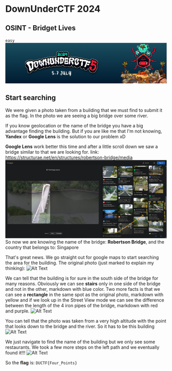 # DownUnderCTF 2024 
## OSINT - Bridget Lives 
`easy`
![Alt Text](img/DownUnderCTF_Pic.png)
## Start searching

We were given a photo taken from a building that we must find to submit it as the flag.
In the photo we are seeing a big bridge over some river.

If you know geolocation or the name of the bridge you have a big advantage finding the building.
But if you are like me that I'm not knowing, **Yandex** or **Google Lens** is the solution to our problem xD

**Google Lens** work better this time and after a little scroll down we saw a bridge similar to that we are looking for.
link: https://structurae.net/en/structures/robertson-bridge/media
![Alt Text](img/google_lens_explained.png)
So now we are knowing the name of the bridge: **Robertson Bridge**, and the country that belongs to: Singapore

That's great news. We go straight out for google maps to start searching the area for the building.
The original photo (just marked to explain my thinking): 
![Alt Text](img/bridget_explained_4.png)

We can tell that the building is for sure in the south side of the bridge for many reasons. Obviously we can see **stairs** only in one side of the bridge and not in the other, markdown with blue color.
Two more facts is that we can see a **rectangle** in the same spot as the original photo, markdown with yellow and if we look up in the Street View mode we can see the difference between the length of the 4 iron pipes of the bridge, markdown with red and purple.
![Alt Text](img/google_maps_3D_explained.png)

You can tell that the photo was taken from a very high altitude with the point that looks down to the bridge and the river. So it has to be this building
![Alt Text](img/building_that_photo_taken.png)

We just navigate to find the name of the building but we only see some restaurants. We took a few more steps on the left path and we eventually found it!!!
![Alt Text](img/building_found.png)

So the **flag** is: `DUCTF{Four_Points}`
